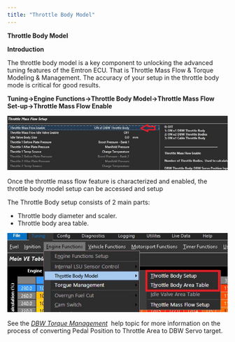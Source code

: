 ```yaml
---
title: "Throttle Body Model"
---
```


**Throttle Body Model**

**Introduction**&nbsp;

The throttle body model is a key component to unlocking the advanced tuning features of the Emtron ECU. That is Throttle Mass Flow \& Torque Modeling \& Management. The accuracy of your setup in the throttle body mode is critical for good results.&nbsp;

**Tuning-\>Engine Functions-\>Throttle Body Model-\>Throttle Mass Flow Set-up-\>Throttle Mass Flow Enable**

![Image](</img/Throttle Mass Flow Enable1.jpg>)

Once the throttle mass flow feature is characterized and enabled, the throttle body model setup can be accessed and setup

The Throttle Body setup consists of 2 main parts:

* Throttle body diameter and scaler.&nbsp;
* Throttle body area table.&nbsp;

![Image](</img/Throttle Body Model main feat.jpg>)


See the [*DBW Torque Management*](<DBWTorqueMang.md>)  help topic for more information on the process of converting Pedal Position to Throttle Area to DBW Servo target.  

